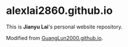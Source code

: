 # alexlai2860.github.io

This is **Jianyu Lai**'s personal website repository.

Modified from [GuangLun2000.github.io](https://github.com/GuangLun2000/GuangLun2000.github.io).

